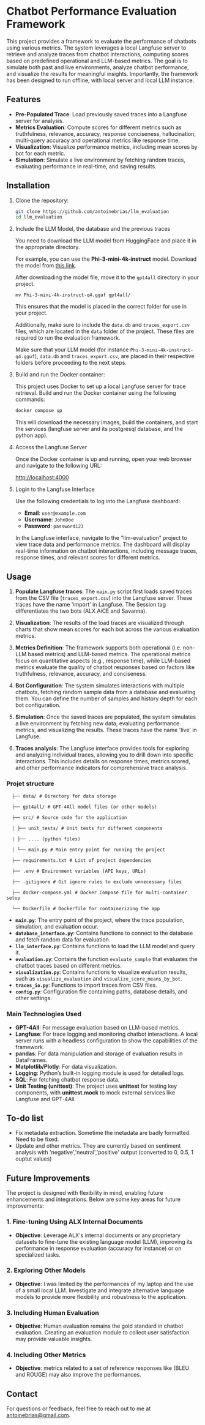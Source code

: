 # Chatbot Performance Evaluation Framework

This project provides a framework to evaluate the performance of chatbots using various metrics. The system leverages a local Langfuse server to retrieve and analyze traces from chatbot interactions, computing scores based on predefined operational and LLM-based metrics. The goal is to simulate both past and live environments, analyze chatbot performance, and visualize the results for meaningful insights. Importantly, the framework has been designed to run offline, with local server and local LLM instance.

## Features

- **Pre-Populated Trace**: Load previously saved traces into a Langfuse server for analysis.
- **Metrics Evaluation**: Compute scores for different metrics such as truthfulness, relevance, accuracy, response conciseness, hallucination, multi-query accuracy  and operational metrics like response time.
- **Visualization**: Visualize performance metrics, including mean scores by bot for each metric.
- **Simulation**: Simulate a live environment by fetching random traces, evaluating performance in real-time, and saving results.

  
## Installation

1. Clone the repository:

    ```bash
    git clone https://github.com/antoinebrias/llm_evaluation
    cd llm_evaluation
    ```

2. Include the LLM Model, the database and the previous traces

    You need to download the LLM model from HuggingFace and place it in the appropriate directory.

    For example, you can use the **Phi-3-mini-4k-instruct** model. Download the model from [this link](https://huggingface.co/microsoft/Phi-3-mini-4k-instruct-gguf/blob/main/Phi-3-mini-4k-instruct-q4.gguf).

    After downloading the model file, move it to the `gpt4all` directory in your project. 

    ``` mv Phi-3-mini-4k-instruct-q4.gguf gpt4all/   ```
 
    This ensures that the model is placed in the correct folder for use in your project.

    Additionally, make sure to include the `data.db` and `traces_export.csv` files, which are located in the `data` folder of the project. These files are required to run the evaluation framework.

    Make sure that your LLM model (for instance `Phi-3-mini-4k-instruct-q4.gguf`), `data.db` and `traces_export.csv`, are placed in their respective folders before proceeding to the next steps.

3. Build and run the Docker container:

    This project uses Docker to set up a local Langfuse server for trace retrieval. Build and run the Docker container using the following commands:

    ```bash 
    docker compose up
    ```

    This will download the necessary images, build the containers, and start the services (langfuse server and its postgresql database, and the python app).

4. Access the Langfuse Server

    Once the Docker container is up and running, open your web browser and navigate to the following URL:

    [http://localhost:4000](http://localhost:4000)

5. Login to the Langfuse Interface

    Use the following credentials to log into the Langfuse dashboard:

    - **Email**: `user@example.com` 
    - **Username**: `JohnDoe`
    - **Password**: `password123`
    
     In the Langfuse interface, navigate to the "llm-evaluation" project to view trace data and performance metrics. The dashboard will display real-time information on chatbot interactions, including message traces, response times, and relevant scores for different metrics.


## Usage

1. **Populate Langfuse traces**: 
   The `main.py` script first loads saved traces from the CSV file (`traces_export.csv`) into the Langfuse server. These traces have the name 'import' in Langfuse. The Session tag differentiates the two bots (ALX AiCE and Savanna).

2. **Visualization**:
   The results of the load traces are visualized through charts that show mean scores for each bot across the various evaluation metrics.

3. **Metrics Definition**:
   The framework supports both operational (i.e. non-LLM based metrics) and LLM-based metrics. The operational metrics focus on quantitative aspects (e.g., response time), while LLM-based metrics evaluate the quality of chatbot responses based on factors like truthfulness, relevance, accuracy, and conciseness.

4. **Bot Configuration**:
   The system simulates interactions with multiple chatbots, fetching random sample data from a database and evaluating them. You can define the number of samples and history depth for each bot configuration.

5. **Simulation**:
   Once the saved traces are populated, the system simulates a live environment by fetching new data, evaluating performance metrics, and visualizing the results. These traces have the name 'live' in Langfuse.

6. **Traces analysis**:
    The Langfuse interface provides tools for exploring and analyzing individual traces, allowing you to drill down into specific interactions. This includes details on response times, metrics scored, and other performance indicators for comprehensive trace analysis.


### Projet structure
      ├── data/ # Directory for data storage 

      ├── gpt4all/ # GPT-4All model files (or other models) 

      ├── src/ # Source code for the application 

      | ├── unit_tests/ # Unit tests for different components 

      | ├── .... (python files)       

      │ └── main.py # Main entry point for running the project 

      ├── requirements.txt # List of project dependencies 

      ├── .env # Environment variables (API keys, URLs)

      ├── .gitignore # Git ignore rules to exclude unnecessary files 

      ├── docker-compose.yml # Docker Compose file for multi-container setup 

      └── Dockerfile # Dockerfile for containerizing the app

- **`main.py`**: The entry point of the project, where the trace population, simulation, and evaluation occur.
- **`database_interface.py`**: Contains functions to connect to the database and fetch random data for evaluation.
- **`llm_interface.py`**: Contains functions to load the LLM model and query it.
- **`evaluation.py`**: Contains the function `evaluate_sample` that evaluates the chatbot traces based on different metrics.
- **`visualization.py`**: Contains functions to visualize evaluation results, such as `visualize_evaluation` and `visualize_score_means_by_bot`.
- **`traces_io.py`**: Functions to import traces from CSV files.
- **`config.py`**: Configuration file containing paths, database details, and other settings.

### Main Technologies Used

- **GPT-4All**: For message evaluation based on LLM-based metrics.
- **Langfuse**: For trace logging and monitoring chatbot interactions. A local server runs with a headless configuration to show the capabilities of the framework.
- **pandas**: For data manipulation and storage of evaluation results in DataFrames.
- **Matplotlib/Plotly**: For data visualization.
- **Logging**: Python’s built-in logging module is used for detailed logs.
- **SQL**: For fetching chatbot response data.
- **Unit Testing (unittest)**:  The project uses **unittest** for testing key components, with **unittest.mock** to mock external services like Langfuse and GPT-4All. 

## To-do list

- Fix metadata extraction. Sometime the metadata are badly formatted. Need to be fixed.
- Update and other metrics. They are currently based on sentiment analysis with 'negative','neutral','positive' output (converted to 0, 0.5, 1 ouptut values)

## Future Improvements

The project is designed with flexibility in mind, enabling future enhancements and integrations. Below are some key areas for future improvements:

### 1. **Fine-tuning Using ALX Internal Documents**

   - **Objective**: Leverage ALX's internal documents or any proprietary datasets to fine-tune the existing language model (LLM), improving its performance in response evaluation (accuracy for instance) or on specialized tasks.

### 2. **Exploring Other Models**

   - **Objective**: I was limited by the performances of my laptop and the use of a small local LLM. Investigate and integrate alternative language models to provide more flexibility and robustness to the application.

### 3. **Including Human Evaluation**
   - **Objective**: Human evaluation remains the gold standard in chatbot evaluation. Creating an evaluation module to collect user satisfaction may provide valuable insights.

### 4. **Including Other Metrics**
   - **Objective**: metrics related to a set of reference responses like (BLEU and ROUGE) may also improve the performances.

## Contact

For questions or feedback, feel free to reach out to me at antoinebrias@gmail.com.

